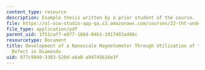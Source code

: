 ```yaml
---
content_type: resource
description: Example thesis written by a prior student of the course.
file: https://ol-ocw-studio-app-qa.s3.amazonaws.com/courses/22-tht-undergraduate-thesis-tutorial-fall-2015/077c99403303520da6a8a94745616e3f_MIT22_THTF15_prosp_sam2.pdf
file_type: application/pdf
parent_uid: 1f51caf7-e077-166d-04b1-1917d03a488c
resourcetype: Document
title: Development of a Nanoscale Magnetometer Through Utilization of the Nitrogen-Vacancy
  Defect in Diamonds
uid: 077c9940-3303-520d-a6a8-a94745616e3f
---
```

